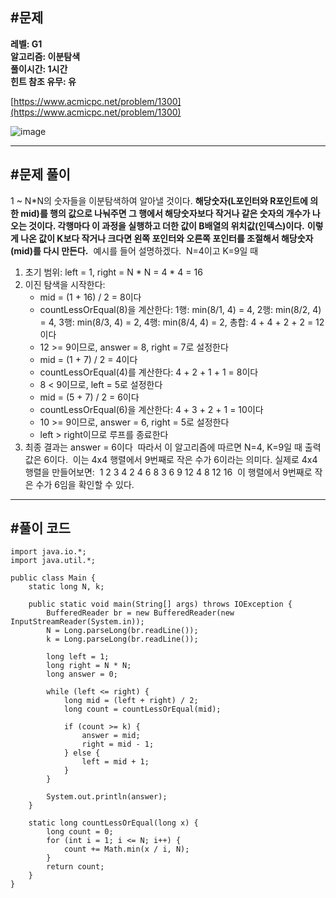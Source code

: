## **#문제**         

**레벨: G1  
알고리즘: 이분탐색**   
**풀이시간: 1시간  
힌트 참조 유무: 유**

[https://www.acmicpc.net/problem/1300](https://www.acmicpc.net/problem/1300)

![image](https://github.com/user-attachments/assets/c48bafa4-b51d-41ef-8df6-93ecb6bd86fd)

---

## **#문제 풀이**        

1 ~ N\*N의 숫자들을 이분탐색하여 알아낼 것이다. **해당숫자(L포인터와 R포인트에 의한 mid)**를 행의 값으로 나눠주면 그 행에서 **해당숫자**보다 작거나 같은 숫자의 개수가 나오는 것이다. 각행마다 이 과정을 실행하고 더한 값이 B배열의 위치값(인덱스)이다**.**  **이렇게 나온 값이 K보다 작거나 크다면 왼쪽 포인터와 오른쪽 포인터를 조절해서 해당숫자(mid)를 다시 만든다.**
​
예시를 들어 설명하겠다.
​
N=4이고 K=9일 때
​
1.  초기 범위: left = 1, right = N \* N = 4 \* 4 = 16
2.  이진 탐색을 시작한다:
    -   mid = (1 + 16) / 2 = 8이다
    -   countLessOrEqual(8)을 계산한다: 1행: min(8/1, 4) = 4, 2행: min(8/2, 4) = 4, 3행: min(8/3, 4) = 2, 4행: min(8/4, 4) = 2, 총합: 4 + 4 + 2 + 2 = 12이다
    -   12 >= 9이므로, answer = 8, right = 7로 설정한다
    -   mid = (1 + 7) / 2 = 4이다
    -   countLessOrEqual(4)를 계산한다: 4 + 2 + 1 + 1 = 8이다
    -   8 < 9이므로, left = 5로 설정한다
    -   mid = (5 + 7) / 2 = 6이다
    -   countLessOrEqual(6)을 계산한다: 4 + 3 + 2 + 1 = 10이다
    -   10 >= 9이므로, answer = 6, right = 5로 설정한다
    -   left > right이므로 루프를 종료한다
3.  최종 결과는 answer = 6이다
​
따라서 이 알고리즘에 따르면 N=4, K=9일 때 출력값은 6이다.
​
이는 4x4 행렬에서 9번째로 작은 수가 6이라는 의미다. 실제로 4x4 행렬을 만들어보면:
​
1 2 3 4 2 4 6 8 3 6 9 12 4 8 12 16
​
이 행렬에서 9번째로 작은 수가 6임을 확인할 수 있다.
​

---

## **#풀이 코드**      

```
import java.io.*;
import java.util.*;

public class Main {
    static long N, k;

    public static void main(String[] args) throws IOException {
        BufferedReader br = new BufferedReader(new InputStreamReader(System.in));
        N = Long.parseLong(br.readLine());
        k = Long.parseLong(br.readLine());

        long left = 1;
        long right = N * N;
        long answer = 0;

        while (left <= right) {
            long mid = (left + right) / 2;
            long count = countLessOrEqual(mid);

            if (count >= k) {
                answer = mid;
                right = mid - 1;
            } else {
                left = mid + 1;
            }
        }

        System.out.println(answer);
    }

    static long countLessOrEqual(long x) {
        long count = 0;
        for (int i = 1; i <= N; i++) {
            count += Math.min(x / i, N);
        }
        return count;
    }
}
```

